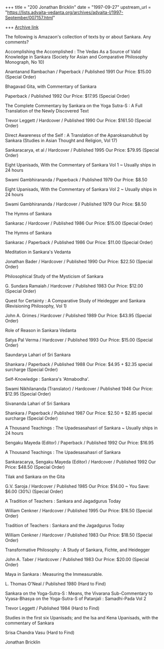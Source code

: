 +++
title = "200 Jonathan Bricklin"
date = "1997-09-27"
upstream_url = "https://lists.advaita-vedanta.org/archives/advaita-l/1997-September/007157.html"

+++
[Archive link](https://lists.advaita-vedanta.org/archives/advaita-l/1997-September/007157.html)

The following is Amazaon's collection of texts by or about Sankara.  Any
comments?


Accomplishing the Accomplished : The Vedas As a Source of Valid Knowledge
in Sankara (Society for Asian and Comparative Philosophy Monograph, No 10)

Anantanand Rambachan / Paperback / Published 1991
Our Price: $15.00 (Special Order)



Bhagavad Gita, with Commentary of Sankara

Paperback / Published 1992
Our Price: $17.95 (Special Order)

The Complete Commentary by Sankara on the Yoga Sutra-S : A Full Translation
of the Newly Discovered Text

Trevor Leggett / Hardcover / Published 1990
Our Price: $161.50 (Special Order)

Direct Awareness of the Self : A Translation of the Aparoksanubhuti by
Sankara (Studies in Asian Thought and Religion, Vol 17)

Sankaracarya, et al / Hardcover / Published 1995
Our Price: $79.95 (Special Order)

Eight Upanisads, With the Commentary of Sankara Vol 1 ~ Usually ships in 24
hours

Swami Gambhirananda / Paperback / Published 1979
Our Price: $8.50

Eight Upanisads, With the Commentary of Sankara Vol 2 ~ Usually ships in 24
hours

Swami Gambhirananda / Hardcover / Published 1979
Our Price: $8.50

The Hymns of Sankara

Sankarac / Hardcover / Published 1986
Our Price: $15.00 (Special Order)

The Hymns of Sankara

Sankarac / Paperback / Published 1986
Our Price: $11.00 (Special Order)

Meditation in Sankara's Vedanta

Jonathan Bader / Hardcover / Published 1990
Our Price: $22.50 (Special Order)

Philosophical Study of the Mysticism of Sankara

G. Sundara Ramaiah / Hardcover / Published 1983
Our Price: $12.00 (Special Order)

Quest for Certainty : A Comparative Study of Heidegger and Sankara
(Revisioning Philosophy, Vol 1)

John A. Grimes / Hardcover / Published 1989
Our Price: $43.95 (Special Order)

Role of Reason in Sankara Vedanta

Satya Pal Verma / Hardcover / Published 1993
Our Price: $15.00 (Special Order)

Saundarya Lahari of Sri Sankara

Shankara / Paperback / Published 1988
Our Price: $4.95 + $2.35 special surcharge (Special Order)

Self-Knowledge : Sankara's 'Atmabodha'.

Swami Nikhilananda (Translator) / Hardcover / Published 1946
Our Price: $12.95 (Special Order)

Sivananda Lahari of Sri Sankara

Shankara / Paperback / Published 1987
Our Price: $2.50 + $2.85 special surcharge (Special Order)

A Thousand Teachings : The Upadesasahasri of Sankara ~ Usually ships in 24
hours

Sengaku Mayeda (Editor) / Paperback / Published 1992
Our Price: $16.95

A Thousand Teachings : The Upadesasahasri of Sankara

Sankaracarya, Sengaku Mayeda (Editor) / Hardcover / Published 1992
Our Price: $48.50 (Special Order)

Tilak and Sankara on the Gita

G.V. Saroja / Hardcover / Published 1985
Our Price: $14.00 ~ You Save: $6.00 (30%) (Special Order)

A Tradition of Teachers : Sankara and Jagadgurus Today

William Cenkner / Hardcover / Published 1995
Our Price: $16.50 (Special Order)



Tradition of Teachers : Sankara and the Jagadgurus Today

William Cenkner / Hardcover / Published 1983
Our Price: $18.50 (Special Order)



Transformative Philosophy : A Study of Sankara, Fichte, and Heidegger

John A. Taber / Hardcover / Published 1983
Our Price: $20.00 (Special Order)

Maya in Sankara : Measuring the Immeasurable.

L. Thomas O'Neal / Published 1980
(Hard to Find)



Sankara on the Yoga-Sutra-S : Means, the Vivarana Sub-Commentary to
Vyasa-Bhasya on the Yoga-Sutra-S of Patanjali : Samadhi-Pada Vol 2

Trevor Leggett / Published 1984
(Hard to Find)



Studies in the first six Upanisads; and the Isa and Kena Upanisads, with
the commentary of Sankara

Srisa Chandra Vasu
(Hard to Find)


Jonathan Bricklin

